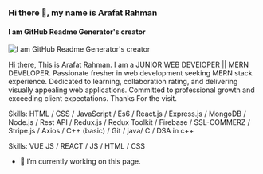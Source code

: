 ### Hi there 👋, my name is Arafat Rahman
#### I am GitHub Readme Generator's creator
![I am GitHub Readme Generator's creator](https://arturssmirnovs.github.io/github-profile-readme-generator/images/banner.png)

Hi there, This is Arafat Rahman. I am a JUNIOR WEB DEVElOPER || MERN DEVELOPER. Passionate fresher in web development seeking MERN stack experience. Dedicated to learning, collaboration rating, and delivering visually appealing web applications. Committed to professional growth and exceeding client expectations. Thanks For the visit. 

Skills: HTML / CSS / JavaScript / Es6 / React.js / Express.js / MongoDB / Node.js / Rest API / Redux.js / Redux Toolkit / Firebase / SSL-COMMERZ / Stripe.js / Axios / C++ (basic) / Git / java/ C  / DSA in c++

Skills: VUE JS / REACT / JS / HTML / CSS

- 🔭 I’m currently working on this page. 




